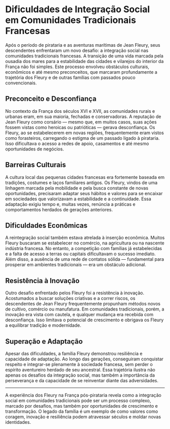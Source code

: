 # Dificuldades de Integração Social em Comunidades Tradicionais Francesas

Após o período de pirataria e as aventuras marítimas de Jean Fleury, seus descendentes enfrentaram um novo desafio: a integração social nas comunidades tradicionais francesas. A transição de uma vida marcada pela ousadia dos mares para a estabilidade das cidades e vilarejos do interior da França não foi simples. Este processo envolveu obstáculos culturais, econômicos e até mesmo preconceitos, que marcaram profundamente a trajetória dos Fleury e de outras famílias com passados pouco convencionais.

## Preconceito e Desconfiança

No contexto da França dos séculos XVI e XVII, as comunidades rurais e urbanas eram, em sua maioria, fechadas e conservadoras. A reputação de Jean Fleury como corsário — mesmo que, em muitos casos, suas ações fossem vistas como heroicas ou patrióticas — gerava desconfiança. Os Fleury, ao se estabelecerem em novas regiões, frequentemente eram vistos como forasteiros, carregando o estigma de um passado ligado à pirataria. Isso dificultava o acesso a redes de apoio, casamentos e até mesmo oportunidades de negócios.

## Barreiras Culturais

A cultura local das pequenas cidades francesas era fortemente baseada em tradições, costumes e laços familiares antigos. Os Fleury, vindos de uma linhagem marcada pela mobilidade e pela busca constante de novas oportunidades, precisaram adaptar seus hábitos e valores para se encaixar em sociedades que valorizavam a estabilidade e a continuidade. Essa adaptação exigiu tempo e, muitas vezes, renúncia a práticas e comportamentos herdados de gerações anteriores.

## Dificuldades Econômicas

A reintegração social também estava atrelada à inserção econômica. Muitos Fleury buscaram se estabelecer no comércio, na agricultura ou na nascente indústria francesa. No entanto, a competição com famílias já estabelecidas e a falta de acesso a terras ou capitais dificultavam o sucesso imediato. Além disso, a ausência de uma rede de contatos sólida — fundamental para prosperar em ambientes tradicionais — era um obstáculo adicional.

## Resistência à Inovação

Outro desafio enfrentado pelos Fleury foi a resistência à inovação. Acostumados a buscar soluções criativas e a correr riscos, os descendentes de Jean Fleury frequentemente propunham métodos novos de cultivo, comércio ou manufatura. Em comunidades tradicionais, porém, a inovação era vista com cautela, e qualquer mudança era recebida com desconfiança. Isso limitava o potencial de crescimento e obrigava os Fleury a equilibrar tradição e modernidade.

## Superação e Adaptação

Apesar das dificuldades, a família Fleury demonstrou resiliência e capacidade de adaptação. Ao longo das gerações, conseguiram conquistar respeito e integrar-se plenamente à sociedade francesa, sem perder o espírito aventureiro herdado de seu ancestral. Essa trajetória ilustra não apenas os desafios da integração social, mas também a importância da perseverança e da capacidade de se reinventar diante das adversidades.

---

A experiência dos Fleury na França pós-pirataria revela como a integração social em comunidades tradicionais pode ser um processo complexo, marcado por desafios, mas também por oportunidades de crescimento e transformação. O legado da família é um exemplo de como valores como coragem, inovação e resiliência podem atravessar séculos e moldar novas identidades.